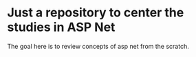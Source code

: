 # Just a repository to center the studies in ASP Net

The goal here is to review concepts of asp net from the scratch.
